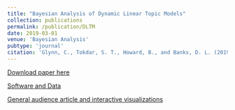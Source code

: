 ```yaml
---
title: "Bayesian Analysis of Dynamic Linear Topic Models"
collection: publications
permalink: /publication/DLTM
date: 2019-03-01
venue: 'Bayesian Analysis'
pubtype: 'journal'
citation: 'Glynn, C., Tokdar, S. T., Howard, B., and Banks, D. L. (2019). Bayesian analysis of Dynamic Linear Topic Models. Bayesian Anal., 14(1):53-80. doi:10.1214/18-BA1100, https://projecteuclid.org/euclid.ba/1523671249'
---
```


[Download paper here](http://g-lynn.github.io/files/GlynnTokdarHowardBanks_2019.pdf)

[Software and Data](https://github.com/G-Lynn/DLTM)

[General audience article and interactive visualizations](http://g-lynn.github.io/DLTM/)
